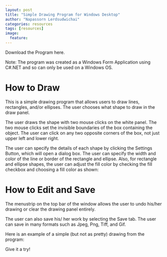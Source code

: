 ```yaml
---
layout: post
title: "Simple Drawing Program for Windows Desktop"
author: "Napassorn Lerdsudwichai"
categories: resources
tags: [resources]
image:
  feature: 
---
```


Download the Program here.

Note: The program was created as a Windows Form Application using C#.NET and so can only be used on a Windows OS.

# How to Draw  
This is a simple drawing program that allows users to draw lines, rectangles, and/or ellipses. The user chooses what shape to draw in the draw panel.  

The user draws the shape with two mouse clicks on the white panel. The two mouse clicks set the invisible boundaries of the box containing the object. The user can click on any two opposite corners of the box, not just upper left and lower right.  

The user can specify the details of each shape by clicking the Settings Button, which will open a dialog box. The user can specify the width and color of the line or border of the rectangle and ellipse. Also, for rectangle and ellipse shapes, the user can adjust the fill color by checking the fill checkbox and choosing a fill color as shown:   


# How to Edit and Save
The menustrip on the top bar of the window allows the user to undo his/her drawing or clear the drawing panel entirely.  

The user can also save his/ her work by selecting the Save tab. The user can save in many formats such as Jpeg, Png, Tiff, and Gif.  

Here is an example of a simple (but not as pretty) drawing from the program:  

Give it a try!  


